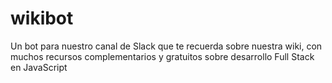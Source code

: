 # wikibot
Un bot para nuestro canal de Slack que te recuerda sobre nuestra wiki, con muchos recursos complementarios y gratuitos sobre desarrollo Full Stack en JavaScript
